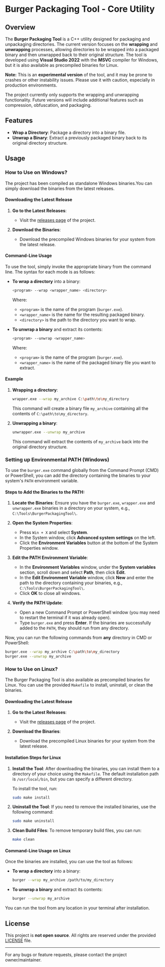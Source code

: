 # Burger Packaging Tool - Core Utility

## Overview

The **Burger Packaging Tool** is a C++ utility designed for packaging and unpackaging directories. The current version focuses on the **wrapping** and **unwrapping** processes, allowing directories to be wrapped into a packaged binary and then unwrapped back to their original structure. The tool is developed using **Visual Studio 2022** with the **MSVC** compiler for Windows, but it is also available as precompiled binaries for Linux.

**Note:** This is an **experimental version** of the tool, and it may be prone to crashes or other instability issues. Please use it with caution, especially in production environments.

The project currently only supports the wrapping and unwrapping functionality. Future versions will include additional features such as compression, obfuscation, and packaging.

## Features

- **Wrap a Directory**: Package a directory into a binary file.
- **Unwrap a Binary**: Extract a previously packaged binary back to its original directory structure.

## Usage

### How to Use on Windows?

The project has been compiled as standalone Windows binaries.You can simply download the binaries from the latest releases.

#### Downloading the Latest Release

1. **Go to the Latest Releases**:
   - Visit the [releases page](https://github.com/sanskar127/burger-packaging-core-utility/releases/tag/v0.1.0) of the project.
   
2. **Download the Binaries**:
   - Download the precompiled Windows binaries for your system from the latest release.

#### Command-Line Usage

To use the tool, simply invoke the appropriate binary from the command line. The syntax for each mode is as follows:

- **To wrap a directory** into a binary:
    ```sh
    <program> --wrap <wrapper_name> <directory>
    ```
    Where:
    - `<program>` is the name of the program (`burger.exe`).
    - `<wrapper_name>` is the name for the resulting packaged binary.
    - `<directory>` is the path to the directory you want to wrap.

- **To unwrap a binary** and extract its contents:
    ```sh
    <program> --unwrap <wrapper_name>
    ```
    Where:
    - `<program>` is the name of the program (`burger.exe`).
    - `<wrapper_name>` is the name of the packaged binary file you want to extract.

#### Example

1. **Wrapping a directory**:
    ```sh
    wrapper.exe --wrap my_archive C:\path\to\my_directory
    ```
    This command will create a binary file `my_archive` containing all the contents of `C:\path\to\my_directory`.

2. **Unwrapping a binary**:
    ```sh
    unwrapper.exe --unwrap my_archive
    ```
    This command will extract the contents of `my_archive` back into the original directory structure.

### Setting up Environmental PATH (Windows)

To use the `burger.exe` command globally from the Command Prompt (CMD) or PowerShell, you can add the directory containing the binaries to your system's `PATH` environment variable.

#### Steps to Add the Binaries to the PATH:

1. **Locate the Binaries**:
   Ensure you have the `burger.exe`, `wrapper.exe` and `unwrapper.exe` binaries in a directory on your system, e.g., `C:\Tools\BurgerPackagingTool\`.

2. **Open the System Properties**:
   - Press `Win + X` and select **System**.
   - In the System window, click **Advanced system settings** on the left.
   - Click the **Environment Variables** button at the bottom of the System Properties window.

3. **Edit the PATH Environment Variable**:
   - In the **Environment Variables** window, under the **System variables** section, scroll down and select **Path**, then click **Edit**.
   - In the **Edit Environment Variable** window, click **New** and enter the path to the directory containing your binaries, e.g., `C:\Tools\BurgerPackagingTool\`.
   - Click **OK** to close all windows.

4. **Verify the PATH Update**:
   - Open a new Command Prompt or PowerShell window (you may need to restart the terminal if it was already open).
   - Type `burger.exe` and press **Enter**. If the binaries are successfully added to the `PATH`, they should run from any directory.

Now, you can run the following commands from **any** directory in CMD or PowerShell:

```sh
burger.exe --wrap my_archive C:\path\to\my_directory
burger.exe --unwrap my_archive
```

### How to Use on Linux?

The Burger Packaging Tool is also available as precompiled binaries for Linux. You can use the provided `Makefile` to install, uninstall, or clean the binaries.

#### Downloading the Latest Release

1. **Go to the Latest Releases**:
   - Visit the [releases page](https://github.com/sanskar127/burger-packaging-core-utility/releases/tag/v0.1.0) of the project.
   
2. **Download the Binaries**:
   - Download the precompiled Linux binaries for your system from the latest release.

#### Installation Steps for Linux

1. **Install the Tool**:
    After downloading the binaries, you can install them to a directory of your choice using the `Makefile`. The default installation path is `/usr/local/bin`, but you can specify a different directory.

    To install the tool, run:
    ```sh
    sudo make install
    ```

2. **Uninstall the Tool**:
    If you need to remove the installed binaries, use the following command:
    ```sh
    sudo make uninstall
    ```

3. **Clean Build Files**:
    To remove temporary build files, you can run:
    ```sh
    make clean
    ```

#### Command-Line Usage on Linux

Once the binaries are installed, you can use the tool as follows:

- **To wrap a directory** into a binary:
    ```sh
    burger --wrap my_archive /path/to/my_directory
    ```
- **To unwrap a binary** and extract its contents:
    ```sh
    burger --unwrap my_archive
    ```

You can run the tool from any location in your terminal after installation.

## License

This project is **not open source**. All rights are reserved under the provided [LICENSE](LICENSE) file.

---

For any bugs or feature requests, please contact the project owner/maintainer.